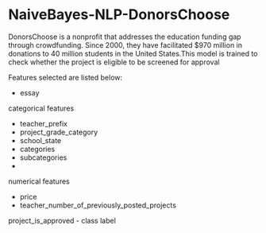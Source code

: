 # NaiveBayes-NLP-DonorsChoose

DonorsChoose is a nonprofit that addresses the education funding gap through crowdfunding. Since 2000, they have facilitated $970 million in donations to 40 million students in the United States.This model is trained to check whether the project is eligible to be screened for approval

Features selected are listed below:

 * essay

categorical features

* teacher_prefix
* project_grade_category
* school_state
* categories
* subcategories
* 
numerical features

* price
* teacher_number_of_previously_posted_projects

project_is_approved  - class label
